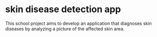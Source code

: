 # skin disease detection app
This school project aims to develop an application that diagnoses skin diseases by analyzing a picture of the affected skin area.
